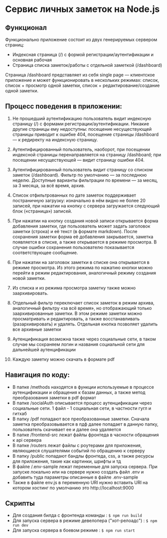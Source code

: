 # Сервис личных заметок на Node.js

## Функционал
Функционально приложение состоит из двух генерируемых сервером страниц:
* Индексная страница (/) с формой регистрации/аутентификации и основная рабочая
* Страница списка заметок/работы с отдельной заметкой (/dashboard)

Страница /dashboard представляет из себя single page — клиентское приложение и
может функционировать в нескольких режимах: список, список + просмотр одной
заметки, список + редактирование/создание одной заметки.

## Процесс поведения в приложении:

1. Не прошедший аутентификацию пользователь видит индексную страницу (/) с формами
регистрации/аутентификации. Никакие другие страницы ему недоступны: посещение
несуществующей страницы приводит к ошибке 404, посещение страницы /dashboard — к
редиректу на индексную страницу.


2. Аутентифицированный пользователь, наоборот, при посещении индексной страницы
перенаправляется на страницу /dashboard; при посещении несуществующей — видит страницу
ошибки 404.

3. Аутентифицированный пользователь видит страницу со списком заметок (/dashboard).
Фильтр по умолчанию — за последнюю неделю. Доступные варианты фильтрации по времени —
за месяц, за 3 месяца, за всё время, архив.


4. Список отфильтрованных по дате заметок поддерживает постраничную загрузку:
изначально в нём видно не более 20 записей, при нажатии на кнопку с сервера загружается
следующий блок («страница») записей.

5. При нажатии на кнопку создания новой записи открывается форма добавления заметки,
где пользователь может задать заголовок заметки (строка) и её текст (в формате markdown).
После сохранения заметки форма её добавления закрывается, заметка появляется в списке, а
также открывается в режиме просмотра. В случае ошибки сохранения пользователю
показывается соответствующее сообщение.

6. При нажатии на заголовок заметки в списке она открывается в режиме просмотра. Из
этого режима по нажатию кнопки можно перейти в режим редактирования, аналогичный
режиму создания новой заметки.

7. Из списка и из режима просмотра заметку также можно заархивировать.

8. Отдельный фильтр переключает список заметок в режим архива, аналогичный фильтру
«за всё время», но отображающий только заархивированные заметки. В этом режиме заметки
можно просматривать и редактировать, а также восстанавливать (разархивировать) и удалять.
Отдельная кнопка позволяет удалить все архивные заметки

9. Аутенцификация возможна также через социальные сети, в таком случае мы сохраняем логин и названия социальной сети
для дальнейшей аутенцификации

10. Каждую заметку можно скачать в формате pdf

## Навигация по коду:

* В папке /methods находятся в функции используемые в процессе аутенцификации и обращения к базам данных, а также метод преобразования заметки в pdf формат
* В папке /socialAuth описывается процесс аутенцификации через социальные сети. 1 файл - 1 социальная сети, в частности гугл и гитхаб
* В папку /pdf  попадают все преобразованные заметки. Сначала заметка преобразовывается в пдф далее попадает в данную папку, пользователь скачивает ее и далее она удаляется
* В папке /frontend-src лежат файлы фронтеда в часности обращения к api сервера
* В папке /routers лежат файлы с роутерами для приложения, являющиеся слушателями событий по обращению к серверу
* В папку /public попадают бандлы фронтеда, css, а также ресурсы для приложения, такие как картинки, шрифты и тд
* В файле /.env-sample лежат переменные для запуска сервера. При запуске локально или на сервере нужно создать файл .env и добавить туда параметры описанные в файле .env-sample
* Также в файле env.js в переменную URI нужно вставить URI на котором хостинг по умолчанию это http://localhost:9000

## Скрипты
* Для создания билда с фронтенда команды : `$ npm run build`
* Для запуска сервера в режиме девелопера ("хот-релоадс") : `$ npm run dev`
* Для запуска сервера в боевом режиме : `$ npm run start`


